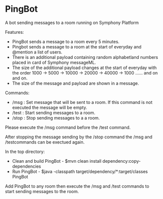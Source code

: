 # PingBot
A bot sending messages to a room running on Symphony Platform

Features:
- PingBot sends a message to a room every 5 minutes.
- Pingbot sends a message to a room at the start of everyday and @mention a list of users.
- There is an additional payload containing random alphabetland numbers placed in card of Symphony messageML.
- The size of the additional payload changes at the start of everyday with the order 1000 -> 5000 -> 10000 -> 20000 -> 40000 -> 1000 ...... and on and on.
- The size of the message and payload are shown in a message.

Commands:
- /msg : Set message that will be sent to a room. If this command is not executed the message will be empty. 
- /test : Start sending messages to a room.
- /stop : Stop sending messages to a a room.

Please execute the /msg command before the /test command.

After stopping the message sending by the /stop command the /msg and /testcommands can be exectued again.

In the top directory:
- Clean and build PingBot - $mvn clean install dependency:copy-dependencies
- Run PingBot - $java  -classpath target/dependency/*:target/classes PingBot

Add PingBot to any room then execute the  /msg and /test commands to start sending messages to the room.
